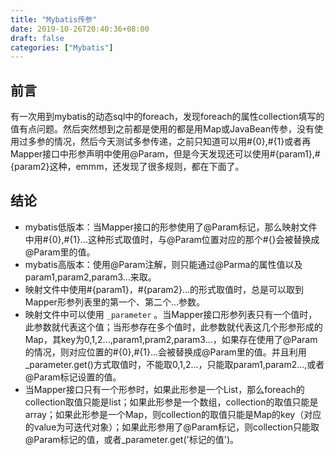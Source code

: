 ```yaml
---
title: "Mybatis传参"
date: 2019-10-26T20:40:36+08:00
draft: false
categories: ["Mybatis"]
---
```


## 前言
有一次用到mybatis的动态sql中的foreach，发现foreach的属性collection填写的值有点问题。然后突然想到之前都是使用的都是用Map或JavaBean传参，没有使用过多参的情况，然后今天测试多参传递，之前只知道可以用#{0},#{1}或者再Mapper接口中形参声明中使用@Param，但是今天发现还可以使用#{param1},#{param2}这种，emmm，还发现了很多规则，都在下面了。

## 结论
- mybatis低版本：当Mapper接口的形参使用了@Param标记，那么映射文件中用#{0},#{1}...这种形式取值时，与@Param位置对应的那个#{}会被替换成@Param里的值。
- mybatis高版本：使用@Param注解，则只能通过@Parma的属性值以及param1,param2,param3...来取。
- 映射文件中使用#{param1}，#{param2}...的形式取值时，总是可以取到Mapper形参列表里的第一个、第二个...参数。
- 映射文件中可以使用 `_parameter` 。当Mapper接口形参列表只有一个值时，此参数就代表这个值；当形参存在多个值时，此参数就代表这几个形参形成的Map，其key为0,1,2...,param1,pram2,param3...，如果存在使用了@Param的情况，则对应位置的#{0},#{1}...会被替换成@Param里的值。并且利用_parameter.get()方式取值时，不能取0,1,2...，只能取param1,param2...,或者@Param标记设置的值。
- 当Mapper接口只有一个形参时，如果此形参是一个List，那么foreach的collection取值只能是list；如果此形参是一个数组，collection的取值只能是array；如果此形参是一个Map，则collection的取值只能是Map的key（对应的value为可迭代对象）；如果此形参用了@Param标记，则collection只能取@Param标记的值，或者_parameter.get('标记的值')。